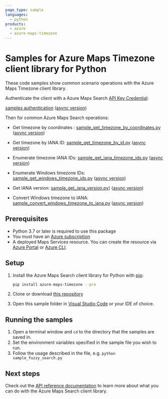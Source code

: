 ```yaml
---
page_type: sample
languages:
  - python
products:
  - azure
  - azure-maps-timezone
---
```


# Samples for Azure Maps Timezone client library for Python

These code samples show common scenario operations with the Azure Maps Timezone client library.

Authenticate the client with a Azure Maps Search [API Key Credential](https://docs.microsoft.com/azure/azure-maps/how-to-manage-account-keys):

[samples authentication](https://github.com/Azure/azure-sdk-for-python/blob/main/sdk/maps/azure-maps-timezone/samples/sample_authentication.py) ([async version](https://github.com/Azure/azure-sdk-for-python/blob/main/sdk/maps/azure-maps-timezone/samples/async_samples/sample_authentication_async.py))

Then for common Azure Maps Search operations:

* Get timezone by coordinates : [sample_get_timezone_by_coordinates.py](https://github.com/Azure/azure-sdk-for-python/blob/main/sdk/maps/azure-maps-timezone/samples/sample_get_timezone_by_coordinates.py) ([async version](https://github.com/Azure/azure-sdk-for-python/blob/main/sdk/maps/azure-maps-timezone/samples/async_samples/sample_get_timezone_by_coordinates_async.py))

* Get timezone by IANA ID: [sample_get_timezone_by_id.py](https://github.com/Azure/azure-sdk-for-python/blob/main/sdk/maps/azure-maps-timezone/samples/sample_get_timezone_by_id.py) ([async version](https://github.com/Azure/azure-sdk-for-python/blob/main/sdk/maps/azure-maps-timezone/samples/async_samples/sample_get_timezone_by_id_async.py))

* Enumerate timezone IANA IDs: [sample_get_iana_timezone_ids.py](https://github.com/Azure/azure-sdk-for-python/blob/main/sdk/maps/azure-maps-timezone/samples/sample_get_iana_timezone_ids.py) ([async version](https://github.com/Azure/azure-sdk-for-python/blob/main/sdk/maps/azure-maps-timezone/samples/async_samples/sample_get_iana_timezone_ids_async.py))

* Enumerate Windows timezone IDs: [sample_get_windows_timezone_ids.py](https://github.com/Azure/azure-sdk-for-python/blob/main/sdk/maps/azure-maps-timezone/samples/sample_get_windows_timezone_ids.py) ([async version](https://github.com/Azure/azure-sdk-for-python/blob/main/sdk/maps/azure-maps-timezone/samples/async_samples/sample_get_windows_timezone_ids_async.py))

* Get IANA version: [sample_get_iana_version.py](https://github.com/Azure/azure-sdk-for-python/blob/main/sdk/maps/azure-maps-timezone/samples/sample_get_iana_version.py)) ([async version](https://github.com/Azure/azure-sdk-for-python/blob/main/sdk/maps/azure-maps-timezone/samples/async_samples/sample_get_iana_version_async.py))

* Convert Windows timezone to IANA: [sample_convert_windows_timezone_to_iana.py](https://github.com/Azure/azure-sdk-for-python/blob/main/sdk/maps/azure-maps-timezone/samples/sample_convert_windows_timezone_to_iana.py) ([async version](https://github.com/Azure/azure-sdk-for-python/blob/main/sdk/maps/azure-maps-timezone/samples/async_samples/sample_convert_windows_timezone_to_iana_async.py))

## Prerequisites

* Python 3.7 or later is required to use this package
* You must have an [Azure subscription](https://azure.microsoft.com/free/)
* A deployed Maps Services resource. You can create the resource via [Azure Portal][azure_portal] or [Azure CLI][azure_cli].

## Setup

1. Install the Azure Maps Search client library for Python with [pip](https://pypi.org/project/pip/):

   ```bash
   pip install azure-maps-timezone --pre
   ```

2. Clone or download [this repository](https://github.com/Azure/azure-sdk-for-python)
3. Open this sample folder in [Visual Studio Code](https://code.visualstudio.com) or your IDE of choice.

## Running the samples

1. Open a terminal window and `cd` to the directory that the samples are saved in.
2. Set the environment variables specified in the sample file you wish to run.
3. Follow the usage described in the file, e.g. `python sample_fuzzy_search.py`

## Next steps

Check out the [API reference documentation](https://docs.microsoft.com/rest/api/maps/search)
to learn more about what you can do with the Azure Maps Search client library.

<!-- LINKS -->
[azure_portal]: https://portal.azure.com
[azure_cli]: https://docs.microsoft.com/cli/azure
